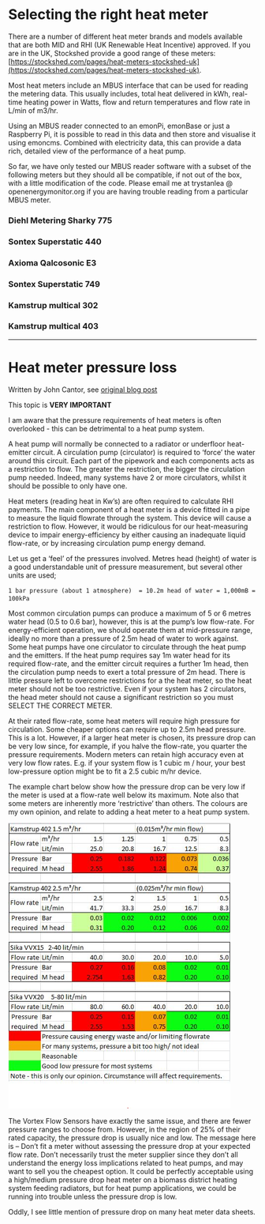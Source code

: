 # Selecting the right heat meter

There are a number of different heat meter brands and models available that are both MID and RHI (UK Renewable Heat Incentive) approved. If you are in the UK, Stockshed provide a good range of these meters: [https://stockshed.com/pages/heat-meters-stockshed-uk](https://stockshed.com/pages/heat-meters-stockshed-uk).

Most heat meters include an MBUS interface that can be used for reading the metering data. This usually includes, total heat delivered in kWh, real-time heating power in Watts, flow and return temperatures and flow rate in L/min of m3/hr. 

Using an MBUS reader connected to an emonPi, emonBase or just a Raspberry Pi, it is possible to read in this data and then store and visualise it using emoncms. Combined with electricity data, this can provide a data rich, detailed view of the performance of a heat pump.

So far, we have only tested our MBUS reader software with a subset of the following meters but they should all be compatible, if not out of the box, with a little modification of the code. Please email me at trystanlea @ openenergymonitor.org if you are having trouble reading from a particular MBUS meter.

### Diehl Metering Sharky 775

### Sontex Superstatic 440

### Axioma Qalcosonic E3

### Sontex Superstatic 749

### Kamstrup multical 302

### Kamstrup multical 403

---

# Heat meter pressure loss

Written by John Cantor, see [original blog post](http://johncantorheatpumps.blogspot.co.uk/2016/06/selecting-right-heat-meter.html)

This topic is **VERY IMPORTANT**

I am aware that the pressure requirements of heat meters is often overlooked - this can be detrimental to a heat pump system.

A heat pump will normally be connected to a radiator or underfloor heat-emitter circuit.  A circulation pump (circulator) is required to ‘force’ the water around this circuit.  Each part of the pipework and each components acts as a restriction to flow. The greater the restriction, the bigger the circulation pump needed.  Indeed, many systems have 2 or more circulators, whilst it should be possible to only have one.

Heat meters  (reading heat in Kw’s) are often required to calculate RHI payments. The main component of a heat meter is a device fitted in a pipe to measure the liquid flowrate through the system. This device will cause a restriction to flow. However, it would be ridiculous for our heat-measuring device to impair energy-efficiency by either causing an inadequate liquid flow-rate, or by increasing circulation pump energy demand.

Let us get a ‘feel’ of the pressures involved. Metres head (height) of water is a good understandable unit of pressure measurement, but several other units are used;

    1 bar pressure (about 1 atmosphere)  = 10.2m head of water = 1,000mB = 100kPa

Most common circulation pumps can produce a maximum of 5 or 6 metres water head  (0.5 to 0.6 bar), however, this is at the pump’s low flow-rate.  For energy-efficient operation, we should operate them at mid-pressure range, ideally no more than a pressure of 2.5m head of water to work against.
Some heat pumps have one circulator to circulate through the heat pump and the emitters.  If the heat pump requires say 1m water head for its required flow-rate, and the emitter circuit requires a further 1m head, then the circulation pump needs to exert a total pressure of 2m head. There is little pressure left  to overcome restrictions for a the heat meter, so the heat meter should not be too restrictive.    Even if your system has 2 circulators, the head meter should not cause a significant restriction so you must SELECT THE CORRECT METER.

At their rated flow-rate, some  heat meters will require high pressure for circulation.   Some cheaper options can require up to 2.5m head pressure. This is a lot.   However, if a larger heat meter is chosen, its pressure drop can be very low since, for example,  if you halve the flow-rate, you quarter the pressure requirements.   Modern meters can retain high accuracy even at very low flow rates.
E.g. if your system flow is 1 cubic m / hour, your best low-pressure option might be to fit a 2.5 cubic m/hr device.

The example chart  below show how the pressure drop can be very low if the meter is used at a flow-rate well below its maximum.   Note also that some meters are inherently more ‘restrictive’ than others.   The colours are my own opinion, and relate to adding a heat meter to a heat pump system.

![heat-meter-pressure-drop-examples.JPG](HeatpumpMonitorTH/images/heat-meter-pressure-drop-examples.JPG)

The Vortex Flow Sensors have exactly the same issue, and there are fewer pressure ranges to choose from.  However, in the region of 25% of their rated capacity, the pressure drop is usually nice and low.
The message here is – Don’t fit a meter without assessing the pressure drop at your expected flow rate.  Don’t necessarily trust the meter supplier since they don’t all understand the energy loss implications related to heat pumps, and may want to sell you the cheapest option.    It could be perfectly acceptable using a high/medium pressure drop heat meter  on a biomass district heating system feeding radiators, but for heat pump applications, we could be running into trouble unless the pressure drop is low.

Oddly, I see little mention of pressure drop on many heat meter data sheets.

